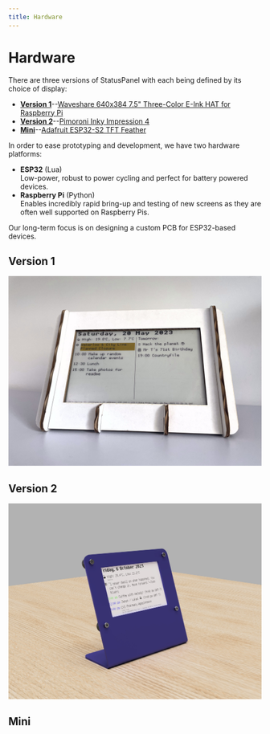 ```yaml
---
title: Hardware
---
```


# Hardware

There are three versions of StatusPanel with each being defined by its choice of display:

- **[Version 1](#version-1)**--[Waveshare 640x384 7.5" Three-Color E-Ink HAT for Raspberry Pi](https://www.waveshare.com/7.5inch-e-paper-hat-c.htm)
- **[Version 2](#version-2)**--[Pimoroni Inky Impression 4](https://shop.pimoroni.com/products/inky-impression-4?variant=39599238807635)
- **[Mini](#mini)**--[Adafruit ESP32-S2 TFT Feather](https://www.adafruit.com/product/5300)

In order to ease prototyping and development, we have two hardware platforms:

- **ESP32** (Lua) \
  Low-power, robust to power cycling and perfect for battery powered devices.
- **Raspberry Pi** (Python) \
  Enables incredibly rapid bring-up and testing of new screens as they are often well supported on Raspberry Pis.

Our long-term focus is on designing a custom PCB for ESP32-based devices.

## Version 1

![](v1.jpg)

## Version 2

![Render of StatusPanel Version 2](v2.jpg)

## Mini
